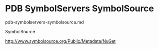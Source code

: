 # PDB SymbolServers SymbolSource

pdb-symbolservers-symbolsource.md

SymbolSource

http://www.symbolsource.org/Public/Metadata/NuGet
